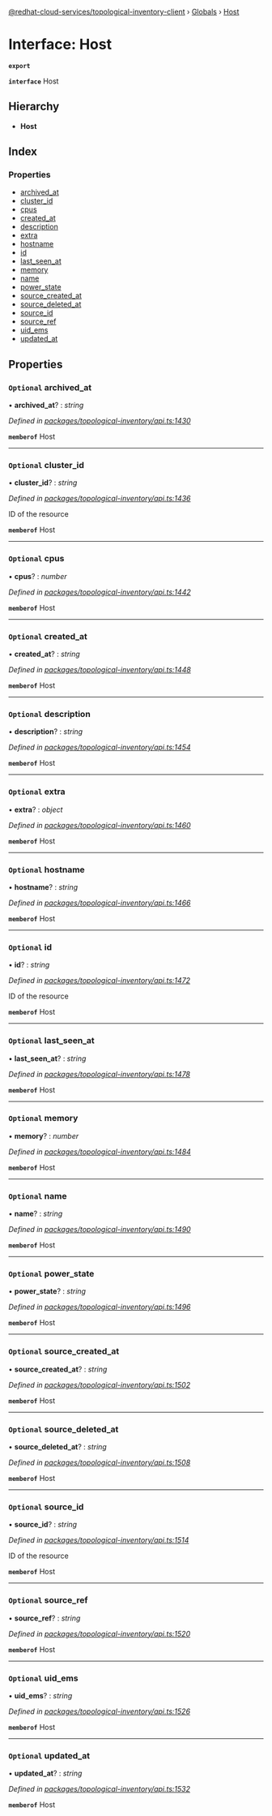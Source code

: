 [@redhat-cloud-services/topological-inventory-client](../README.md) › [Globals](../globals.md) › [Host](host.md)

# Interface: Host

**`export`** 

**`interface`** Host

## Hierarchy

* **Host**

## Index

### Properties

* [archived_at](host.md#optional-archived_at)
* [cluster_id](host.md#optional-cluster_id)
* [cpus](host.md#optional-cpus)
* [created_at](host.md#optional-created_at)
* [description](host.md#optional-description)
* [extra](host.md#optional-extra)
* [hostname](host.md#optional-hostname)
* [id](host.md#optional-id)
* [last_seen_at](host.md#optional-last_seen_at)
* [memory](host.md#optional-memory)
* [name](host.md#optional-name)
* [power_state](host.md#optional-power_state)
* [source_created_at](host.md#optional-source_created_at)
* [source_deleted_at](host.md#optional-source_deleted_at)
* [source_id](host.md#optional-source_id)
* [source_ref](host.md#optional-source_ref)
* [uid_ems](host.md#optional-uid_ems)
* [updated_at](host.md#optional-updated_at)

## Properties

### `Optional` archived_at

• **archived_at**? : *string*

*Defined in [packages/topological-inventory/api.ts:1430](https://github.com/Hyperkid123/javascript-clients/blob/master/packages/topological-inventory/api.ts#L1430)*

**`memberof`** Host

___

### `Optional` cluster_id

• **cluster_id**? : *string*

*Defined in [packages/topological-inventory/api.ts:1436](https://github.com/Hyperkid123/javascript-clients/blob/master/packages/topological-inventory/api.ts#L1436)*

ID of the resource

**`memberof`** Host

___

### `Optional` cpus

• **cpus**? : *number*

*Defined in [packages/topological-inventory/api.ts:1442](https://github.com/Hyperkid123/javascript-clients/blob/master/packages/topological-inventory/api.ts#L1442)*

**`memberof`** Host

___

### `Optional` created_at

• **created_at**? : *string*

*Defined in [packages/topological-inventory/api.ts:1448](https://github.com/Hyperkid123/javascript-clients/blob/master/packages/topological-inventory/api.ts#L1448)*

**`memberof`** Host

___

### `Optional` description

• **description**? : *string*

*Defined in [packages/topological-inventory/api.ts:1454](https://github.com/Hyperkid123/javascript-clients/blob/master/packages/topological-inventory/api.ts#L1454)*

**`memberof`** Host

___

### `Optional` extra

• **extra**? : *object*

*Defined in [packages/topological-inventory/api.ts:1460](https://github.com/Hyperkid123/javascript-clients/blob/master/packages/topological-inventory/api.ts#L1460)*

**`memberof`** Host

___

### `Optional` hostname

• **hostname**? : *string*

*Defined in [packages/topological-inventory/api.ts:1466](https://github.com/Hyperkid123/javascript-clients/blob/master/packages/topological-inventory/api.ts#L1466)*

**`memberof`** Host

___

### `Optional` id

• **id**? : *string*

*Defined in [packages/topological-inventory/api.ts:1472](https://github.com/Hyperkid123/javascript-clients/blob/master/packages/topological-inventory/api.ts#L1472)*

ID of the resource

**`memberof`** Host

___

### `Optional` last_seen_at

• **last_seen_at**? : *string*

*Defined in [packages/topological-inventory/api.ts:1478](https://github.com/Hyperkid123/javascript-clients/blob/master/packages/topological-inventory/api.ts#L1478)*

**`memberof`** Host

___

### `Optional` memory

• **memory**? : *number*

*Defined in [packages/topological-inventory/api.ts:1484](https://github.com/Hyperkid123/javascript-clients/blob/master/packages/topological-inventory/api.ts#L1484)*

**`memberof`** Host

___

### `Optional` name

• **name**? : *string*

*Defined in [packages/topological-inventory/api.ts:1490](https://github.com/Hyperkid123/javascript-clients/blob/master/packages/topological-inventory/api.ts#L1490)*

**`memberof`** Host

___

### `Optional` power_state

• **power_state**? : *string*

*Defined in [packages/topological-inventory/api.ts:1496](https://github.com/Hyperkid123/javascript-clients/blob/master/packages/topological-inventory/api.ts#L1496)*

**`memberof`** Host

___

### `Optional` source_created_at

• **source_created_at**? : *string*

*Defined in [packages/topological-inventory/api.ts:1502](https://github.com/Hyperkid123/javascript-clients/blob/master/packages/topological-inventory/api.ts#L1502)*

**`memberof`** Host

___

### `Optional` source_deleted_at

• **source_deleted_at**? : *string*

*Defined in [packages/topological-inventory/api.ts:1508](https://github.com/Hyperkid123/javascript-clients/blob/master/packages/topological-inventory/api.ts#L1508)*

**`memberof`** Host

___

### `Optional` source_id

• **source_id**? : *string*

*Defined in [packages/topological-inventory/api.ts:1514](https://github.com/Hyperkid123/javascript-clients/blob/master/packages/topological-inventory/api.ts#L1514)*

ID of the resource

**`memberof`** Host

___

### `Optional` source_ref

• **source_ref**? : *string*

*Defined in [packages/topological-inventory/api.ts:1520](https://github.com/Hyperkid123/javascript-clients/blob/master/packages/topological-inventory/api.ts#L1520)*

**`memberof`** Host

___

### `Optional` uid_ems

• **uid_ems**? : *string*

*Defined in [packages/topological-inventory/api.ts:1526](https://github.com/Hyperkid123/javascript-clients/blob/master/packages/topological-inventory/api.ts#L1526)*

**`memberof`** Host

___

### `Optional` updated_at

• **updated_at**? : *string*

*Defined in [packages/topological-inventory/api.ts:1532](https://github.com/Hyperkid123/javascript-clients/blob/master/packages/topological-inventory/api.ts#L1532)*

**`memberof`** Host
